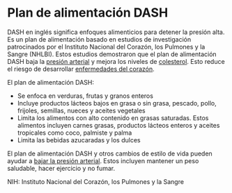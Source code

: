 Plan de alimentación DASH
=========================


DASH en inglés significa enfoques alimenticios para detener la presión alta. Es un plan de alimentación basado en estudios de investigación patrocinados por el Instituto Nacional del Corazón, los Pulmones y la Sangre (NHLBI). Estos estudios demostraron que el plan de alimentación DASH baja la [presión arterial](https://medlineplus.gov/spanish/highbloodpressure.html) y mejora los niveles de [colesterol](https://medlineplus.gov/spanish/cholesterol.html). Esto reduce el riesgo de desarrollar [enfermedades del corazón](https://medlineplus.gov/spanish/howtopreventheartdisease.html).


El plan de alimentación DASH:


* Se enfoca en verduras, frutas y granos enteros
* Incluye productos lácteos bajos en grasa o sin grasa, pescado, pollo, frijoles, semillas, nueces y aceites vegetales
* Limita los alimentos con alto contenido en grasas saturadas. Estos alimentos incluyen carnes grasas, productos lácteos enteros y aceites tropicales como coco, palmiste y palma
* Limita las bebidas azucaradas y los dulces


El plan de alimentación DASH y otros cambios de estilo de vida pueden ayudar a [bajar la presión arterial](https://medlineplus.gov/spanish/howtopreventhighbloodpressure.html). Estos incluyen mantener un peso saludable, hacer ejercicio y no fumar.


NIH: Instituto Nacional del Corazón, los Pulmones y la Sangre

